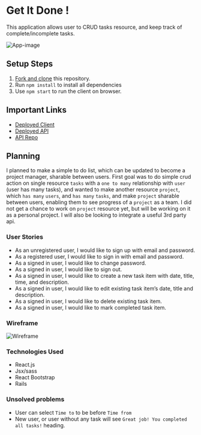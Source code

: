 # Get It Done !

This application allows user to CRUD tasks resource, and keep track of complete/incomplete tasks.

![App-image](https://imgur.com/8Dm1qEN/)

## Setup Steps

1. [Fork and clone](https://git.generalassemb.ly/ga-wdi-boston/meta/wiki/ForkAndClone) this repository.
2. Run `npm install` to install all dependencies
3. Use `npm start` to run the client on browser.

## Important Links

- [Deployed Client](https://wyang19a.github.io/planner-client/)
- [Deployed API](https://sheltered-waters-25858.herokuapp.com/)
- [API Repo](https://github.com/wyang19a/planner-api)

## Planning

I planned to make a simple to do list, which can be updated to become a project manager, sharable between users. First goal was to do simple crud action on single resource `tasks` with a `one to many` relationship with `user` (user has many tasks), and wanted to make another resource `project`, which `has many` `users`, and `has many` `tasks`, and make `project` sharable between users, enabling them to see progress of a `project` as a team. I did not get a chance to work on `project` resource yet, but will be working on it as a personal project. I will also be looking to integrate a useful 3rd party api.

### User Stories
- As an unregistered user, I would like to sign up with email and password.
- As a registered user, I would like to sign in with email and password.
- As a signed in user, I would like to change password.
- As a signed in user, I would like to sign out.
- As a signed in user, I would like to create a new task item with date, title, time, and description.
- As a signed in user, I would like to edit existing task item’s date, title and description.
- As a signed in user, I would like to delete existing task item.
- As a signed in user, I would like to mark completed task item.

### Wireframe

![Wireframe](https://media.git.generalassemb.ly/user/23929/files/43a69a80-40e2-11ea-856d-4ef94865b53a)

### Technologies Used

- React.js
- Jsx/sass
- React Bootstrap
- Rails

### Unsolved problems

- User can select `Time to` to be before `Time from`
- New user, or user without any task will see `Great job! You completed all tasks!` heading.
